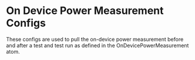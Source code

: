 # On Device Power Measurement Configs

These configs are used to pull the on-device power measurement before and after a test and test run as defined in the
OnDevicePowerMeasurement atom.
